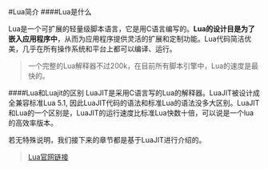 #Lua简介
####Lua是什么

Lua是一个可扩展的轻量级脚本语言，它是用C语言编写的。**Lua的设计目是为了嵌入应用程序中**，从而为应用程序提供灵活的扩展和定制功能。Lua代码简洁优美，几乎在所有操作系统和平台上都可以编译、运行。

>一个完整的Lua解释器不过200k，在目前所有脚本引擎中，Lua的速度是最快的。

####Lua和Luajit的区别
LuaJIT是采用C语言写的Lua的解释器。LuaJIT被设计成全兼容标准Lua 5.1, 因此LuaJIT代码的语法和标准Lua的语法没多大区别。LuaJIT和Lua的一个区别是，LuaJIT的运行速度比标准Lua快数十倍，可以说是一个lua的高效率版本。

若无特殊说明，我们接下来的章节都是基于LuaJIT进行介绍的。

>[Lua官网链接](http://www.lua.org/)
